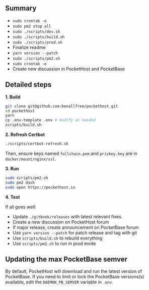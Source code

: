 ## Summary

- `sudo crontab -e`
- `sudo pm2 stop all`
- `sudo ./scripts/dev.sh`
- `sudo ./scripts/build.sh`
- `sudo ./scripts/prod.sh`
- Finalize readme
- `yarn version --patch`
- `sudo ./scripts/pm2.sh`
- `sudo crontab -e`
- Create new discussion in PocketHost and PocketBase

## Detailed steps

**1. Build**

```bash
git clone git@github.com:benallfree/pockethost.git
cd pockethost
yarn
cp .env-template .env # modify as needed
scripts/build.sh
```

**2. Refresh Certbot**

```bash
./scripts/certbot-refresh.sh
```

Then, ensure keys named `fullchain.pem` and `privkey.key` are in `docker/mount/nginx/ssl`.

**3. Run**

```bash
sudo scripts/pm2.sh
sudo pm2 dash
sudo open https://pockethost.io
```

**4. Test**

If all goes well:

- Update `./gitbook/releases` with latest relevant fixes.
- Create a new discussion on PocketHost forum
- If major release, create announcement on PocketBase forum
- Use `yarn version --patch` for patch release and tag with git
- Use `scripts/build.sh` to rebuild everything
- Use `scripts/pm2.sh` to run in prod mode

## Updating the max PocketBase semver

By default, PocketHost will download and run the latest version of PocketBase. If you need to limit or lock the PocketBase versions(s) available, edit the `DAEMON_PB_SEMVER` variable in `.env`.
